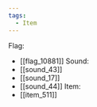 ```yaml
---
tags:
  - Item
---
```

Flag:
- [[flag_10881]]
Sound:
- [[sound_43]]
- [[sound_17]]
- [[sound_44]]
Item:
- [[item_511]]
